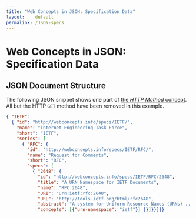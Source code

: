 ```yaml
---
title: "Web Concepts in JSON: Specification Data"
layout:    default
permalink: /JSON-specs
---
```


# Web Concepts in JSON: Specification Data


## JSON Document Structure

The following JSON snippet shows one part of [the *HTTP Method* concept](/concepts/http-method.json). All but the HTTP `GET` method have been removed in this example.

```json
{ "IETF":
  { "id": "http://webconcepts.info/specs/IETF/",
    "name": "Internet Engineering Task Force",
    "short": "IETF",
    "series": [
      { "RFC": {
        "id": "http://webconcepts.info/specs/IETF/RFC/",
        "name": "Request for Comments",
        "short": "RFC",
        "specs": [
          { "2648": {
            "id": "http://webconcepts.info/specs/IETF/RFC/2648",
            "title": "A URN Namespace for IETF Documents",
            "name": "RFC 2648",
            "URI": "urn:ietf:rfc:2648",
            "URL": "http://tools.ietf.org/html/rfc2648",
            "abstract": "A system for Uniform Resource Names (URNs) ...",
            "concepts": [{"urn-namespace": "ietf"}] }}]}}]}}
```
